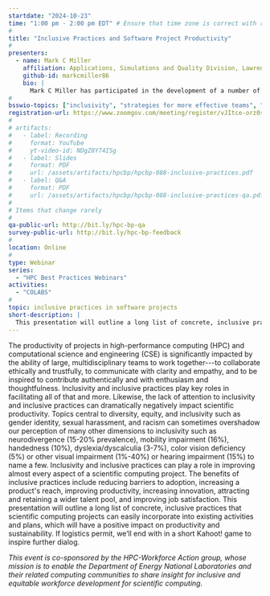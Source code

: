 ```yaml
---
startdate: "2024-10-23"
time: "1:00 pm - 2:00 pm EDT" # Ensure that time zone is correct with respect to standard/daylight time
#
title: "Inclusive Practices and Software Project Productivity"
#
presenters:
  - name: Mark C Miller
    affiliation: Applications, Simulations and Quality Division, Lawrence Livermore National Lab
    github-id: markcmiller86
    bio: |
      Mark C Miller has participated in the development of a number of scientific database and data modeling technologies, including Silo, ASCI-DMF, HDF5, ITAPS and most recently the MACSio scalable I/O proxy application. Mark has been the lead developer of Silo since the late 90's, supporting scalable I/O requirements of LLNL HPC simulation codes, including ALE3D, Kull, Ares, LASNEX, Overlink and VisIt. Mark's expertise includes data models and their impact on software interoperability, high-performance I/O, and software quality engineering for HPC libraries. Mark is passionate about the history of computing and the role of inclusion in the success of scientific computing projects.
#
bsswio-topics: ["inclusivity", "strategies for more effective teams", "user experience", "documentation", "software process improvement", "online learning"]
registration-url: https://www.zoomgov.com/meeting/register/vJItce-orz0sHgN-Y11kCNvew7N4iyS5CFQ
#
# artifacts:
#   - label: Recording
#     format: YouTube
#     yt-video-id: NDgZ8Y74ISg
#   - label: Slides
#     format: PDF
#     url: /assets/artifacts/hpcbp/hpcbp-088-inclusive-practices.pdf
#   - label: Q&A
#     format: PDF
#     url: /assets/artifacts/hpcbp/hpcbp-088-inclusive-practices-qa.pdf
#
# Items that change rarely
#
qa-public-url: http://bit.ly/hpc-bp-qa
survey-public-url: http://bit.ly/hpc-bp-feedback
#
location: Online
#
type: Webinar
series:
  - "HPC Best Practices Webinars"
activities:
  - "COLABS"
#
topic: inclusive practices in software projects
short-description: |
  This presentation will outline a long list of concrete, inclusive practices scientific computing projects can easily incorporate into existing activities and plans, and which will we believe will have a positive impact on productivity and sustainability.
---
```

The productivity of projects in high-performance computing (HPC) and computational science and engineering (CSE) is significantly impacted by the ability of large, multidisciplinary teams to work together---to collaborate ethically and trustfully, to communicate with clarity and empathy, and to be inspired to contribute authentically and with enthusiasm and thoughtfulness. Inclusivity and inclusive practices play key roles in facilitating all of that and more. Likewise, the lack of attention to inclusivity and inclusive practices can dramatically negatively impact scientific productivity. Topics central to diversity, equity, and inclusivity such as gender identity, sexual harassment, and racism can sometimes overshadow our perception of many other dimensions to inclusivity such as neurodivergence (15-20% prevalence), mobility impairment (16%), handedness (10%), dyslexia/dyscalculia (3-7%), color vision deficiency (5%) or other visual impairment (1%-40%) or hearing impairment (15%) to name a few. Inclusivity and inclusive practices can play a role in improving almost every aspect of a scientific computing project. The benefits of inclusive practices include reducing barriers to adoption, increasing a product's reach, improving productivity, increasing innovation, attracting and retaining a wider talent pool, and improving job satisfaction. This presentation will outline a long list of concrete, inclusive practices that scientific computing projects can easily incorporate into existing activities and plans, which will have a positive impact on productivity and sustainability. If logistics permit, we’ll end with in a short Kahoot! game to inspire further dialog.

*This event is co-sponsored by the HPC-Workforce Action group, whose mission is to enable the Department of Energy National Laboratories and their related computing communities to share insight for inclusive and equitable workforce development for scientific computing.*
